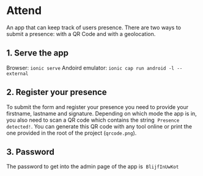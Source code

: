 # Attend
An app that can keep track of users presence. 
There are two ways to submit a presence: with a QR Code and with a geolocation. 

## 1. Serve the app
Browser: `ionic serve`
Andoird emulator: `ionic cap run android -l --external`

## 2. Register your presence
To submit the form and register your presence you need to provide your firstname, lastname and signature. Depending on which mode the app is in, you also need to scan a QR code which contains the string&nbsp;&nbsp;`Presence detected!`. You can generate this QR code with any tool online or print the one provided in the root of the project (`qrcode.png`). 

## 3. Password
The password to get into the admin page of the app is&nbsp;&nbsp;`BlijfInUwKot`
